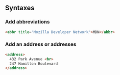 ## Syntaxes

### Add abbreviations
```html
<abbr title="Mozilla Developer Network">MDN</abbr>
```
### Add an address or addresses
```html
<address>
  432 Park Avenue <br>
  247 Hamilton Boulevard
</address>
```
